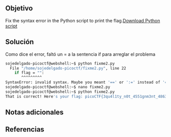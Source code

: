 ## Objetivo
Fix the syntax error in the Python script to print the flag.[Download Python script](https://artifacts.picoctf.net/c/5/fixme2.py)
## Solución

Como dice el error, faltó un = a la sentencia if para arreglar el problema
```bash
sojedelgado-picoctf@webshell:~$ python fixme2.py 
  File "/home/sojedelgado-picoctf/fixme2.py", line 22
    if flag = "":
       ^^^^^^^^^
SyntaxError: invalid syntax. Maybe you meant '==' or ':=' instead of '='?
sojedelgado-picoctf@webshell:~$ nano fixme2.py 
sojedelgado-picoctf@webshell:~$ python fixme2.py 
That is correct! Here's your flag: picoCTF{3qu4l1ty_n0t_4551gnm3nt_4863e11b}
```

## Notas adicionales

## Referencias